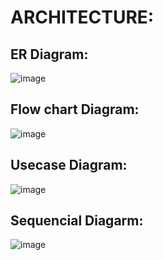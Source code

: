 # ARCHITECTURE:

## ER Diagram:
![image](https://user-images.githubusercontent.com/101501471/164955035-68662432-9693-4690-ba49-f63bc96153e0.png)
## Flow chart Diagram:
![image](https://user-images.githubusercontent.com/101501471/164955042-9d8a3622-234f-4af3-a58c-b8759d9c6293.png)
## Usecase Diagram:
![image](https://user-images.githubusercontent.com/101501471/164955052-9f6d3ac4-ab2d-48fa-8131-be3ea0c621d3.png)
## Sequencial Diagarm:
![image](https://user-images.githubusercontent.com/101501471/164955067-8b179173-3462-4334-b447-b4352b68a668.png)
